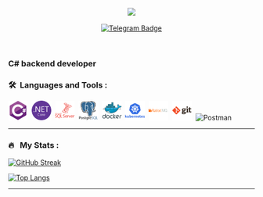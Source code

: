 
<p align="center"><img src="https://media3.giphy.com/media/v1.Y2lkPTc5MGI3NjExYW1kOXN3b2MwMnBzZGZ2ZzA4eG9objZuMWtuajF4MXBvdzgwaGU5cCZlcD12MV9pbnRlcm5hbF9naWZfYnlfaWQmY3Q9Zw/QDjpIL6oNCVZ4qzGs7/giphy.gif" width="100"/></p>
<p align="center">
<a href="https://t.me/disb4lance"><img src="https://img.shields.io/badge/Telegram-blue?style=for-the-badge&logo=linkedin&logoColor=white" alt="Telegram Badge"></a>
</p>
<p align="center"><img src="https://komarev.com/ghpvc/?username=disb4lance&style=flat-square&color=blue" alt=""></p>

### C# backend developer

### 🛠 &nbsp;Languages and Tools :

  <p>
    <img src="https://github.com/devicons/devicon/blob/master/icons/csharp/csharp-original.svg" title="C#" alt="C#" width="40" height="40"/>&nbsp;
    <img src="https://github.com/devicons/devicon/blob/master/icons/dotnetcore/dotnetcore-original.svg" title=".NET Core" alt=".NET Core" width="40" height="40"/>&nbsp;
    <img src="https://github.com/devicons/devicon/blob/master/icons/microsoftsqlserver/microsoftsqlserver-plain-wordmark.svg" title="SQL Server" alt="SQL Server" width="40" height="40"/>&nbsp;
    <img src="https://github.com/devicons/devicon/blob/master/icons/postgresql/postgresql-original-wordmark.svg" title="PostgreSQL" alt="PostgreSQL" width="40" height="40"/>&nbsp;
    <img src="https://github.com/devicons/devicon/blob/master/icons/docker/docker-original-wordmark.svg" title="Docker" alt="Docker" width="40" height="40"/>&nbsp;
    <img src="https://github.com/devicons/devicon/blob/master/icons/kubernetes/kubernetes-plain-wordmark.svg" title="Kubernetes" alt="Kubernetes" width="40" height="40"/>&nbsp;
    <img src="https://github.com/devicons/devicon/blob/master/icons/rabbitmq/rabbitmq-original-wordmark.svg" title="RabbitMQ" alt="RabbitMQ" width="40" height="40"/>&nbsp;
    <img src="https://github.com/devicons/devicon/blob/master/icons/git/git-original-wordmark.svg" title="Git" alt="Git" width="40" height="40"/>&nbsp;
    <img src="https://www.vectorlogo.zone/logos/getpostman/getpostman-icon.svg" title="Postman" alt="Postman" width="40" height="40"/>&nbsp;
  </p>

---

### 🔥 &nbsp; My Stats :
[![GitHub Streak](http://github-readme-streak-stats.herokuapp.com?user=disb4lance&theme=dark&background=000000)](https://git.io/streak-stats)

[![Top Langs](https://github-readme-stats.vercel.app/api/top-langs/?username=disb4lance&layout=compact&theme=vision-friendly-dark)](https://github.com/anuraghazra/github-readme-stats)

---

